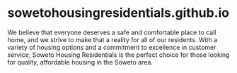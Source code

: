 # sowetohousingresidentials.github.io
 We believe that everyone deserves a safe and comfortable place to call home, and we strive to make that a reality for all of our residents. With a variety of housing options and a commitment to excellence in customer service, Soweto Housing Residentials is the perfect choice for those looking for quality, affordable housing in the Soweto area.
